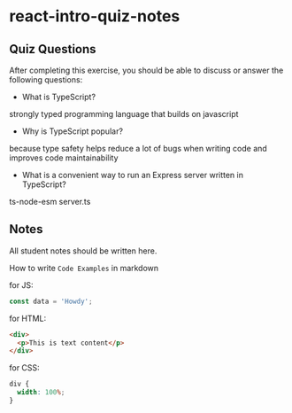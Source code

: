 # react-intro-quiz-notes

## Quiz Questions

After completing this exercise, you should be able to discuss or answer the following questions:

- What is TypeScript?

strongly typed programming language that builds on javascript

- Why is TypeScript popular?

because type safety helps reduce a lot of bugs when writing code and improves code maintainability

- What is a convenient way to run an Express server written in TypeScript?

ts-node-esm server.ts

## Notes

All student notes should be written here.

How to write `Code Examples` in markdown

for JS:

```javascript
const data = 'Howdy';
```

for HTML:

```html
<div>
  <p>This is text content</p>
</div>
```

for CSS:

```css
div {
  width: 100%;
}
```

